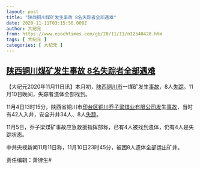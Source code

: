 ```yaml
---
layout: post
title: "陕西铜川煤矿发生事故 8名失踪者全部遇难"
date: 2020-11-11T03:15:58.000Z
author: 大纪元
from: https://www.epochtimes.com/gb/20/11/11/n12540428.htm
tags: [ 大纪元 ]
categories: [ 大纪元 ]
---
```

<!--1605064558000-->
[陕西铜川煤矿发生事故 8名失踪者全部遇难](https://www.epochtimes.com/gb/20/11/11/n12540428.htm)
------

<div>
<p>【大纪元2020年11月11日讯】本月初，<a href="https://www.epochtimes.com/gb/tag/%E9%99%95%E8%A5%BF%E9%93%9C%E5%B7%9D%E5%B8%82.html">陕西铜川市</a>一煤矿发生<a href="https://www.epochtimes.com/gb/tag/%E4%BA%8B%E6%95%85.html">事故</a>，8人<a href="https://www.epochtimes.com/gb/tag/%E5%A4%B1%E8%B8%AA.html">失踪</a>。11月10日晚间，失踪者遗体全部找到。</p><p>11月4日13时15分，陕西省铜川市<a href="https://www.epochtimes.com/gb/tag/%E5%8D%B0%E5%8F%B0%E5%8C%BA%E9%93%9C%E5%B7%9D%E4%B9%94%E5%AD%90%E6%A2%81%E7%85%A4%E4%B8%9A%E6%9C%89%E9%99%90%E5%85%AC%E5%8F%B8%E5%8F%91.html">印台区铜川乔子梁煤业有限公司发</a>生<a href="https://www.epochtimes.com/gb/tag/%E4%BA%8B%E6%95%85.html">事故</a>，当时有42人入井，安全升井34人、8人<a href="https://www.epochtimes.com/gb/tag/%E5%A4%B1%E8%B8%AA.html">失踪</a>。</p><p>11月5日，乔子梁煤矿事故应急救援指挥部称，已有4人被找到遗体，仍有4人是失踪状态。</p><p>中共央视新闻11月11日称，11月10日23时45分，被困8人遗体全部运出矿井。</p><p>责任编辑：萧律生#</p>
</div>
